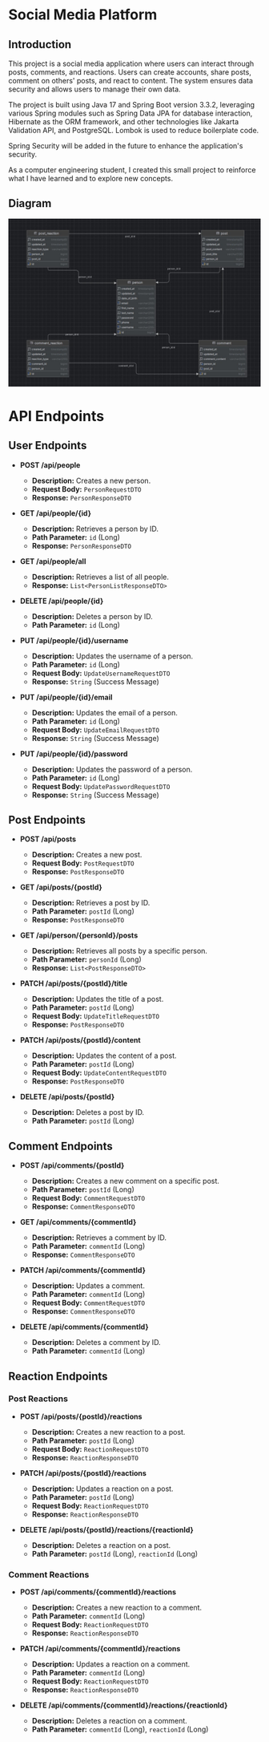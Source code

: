 # Social Media Platform

## Introduction

This project is a social media application where users can interact through posts, comments, and reactions. Users can create accounts, share posts, comment on others' posts, and react to content. The system ensures data security and allows users to manage their own data.

The project is built using Java 17 and Spring Boot version 3.3.2, leveraging various Spring modules such as Spring Data JPA for database interaction, Hibernate as the ORM framework, and other technologies like Jakarta Validation API, and PostgreSQL. Lombok is used to reduce boilerplate code.

Spring Security will be added in the future to enhance the application's security.

As a computer engineering student, I created this small project to reinforce what I have learned and to explore new concepts.

## Diagram

![Diagram](./diagram.jpg)

# API Endpoints

## User Endpoints

- **POST /api/people**
  - **Description:** Creates a new person.
  - **Request Body:** `PersonRequestDTO`
  - **Response:** `PersonResponseDTO`

- **GET /api/people/{id}**
  - **Description:** Retrieves a person by ID.
  - **Path Parameter:** `id` (Long)
  - **Response:** `PersonResponseDTO`

- **GET /api/people/all**
  - **Description:** Retrieves a list of all people.
  - **Response:** `List<PersonListResponseDTO>`

- **DELETE /api/people/{id}**
  - **Description:** Deletes a person by ID.
  - **Path Parameter:** `id` (Long)

- **PUT /api/people/{id}/username**
  - **Description:** Updates the username of a person.
  - **Path Parameter:** `id` (Long)
  - **Request Body:** `UpdateUsernameRequestDTO`
  - **Response:** `String` (Success Message)

- **PUT /api/people/{id}/email**
  - **Description:** Updates the email of a person.
  - **Path Parameter:** `id` (Long)
  - **Request Body:** `UpdateEmailRequestDTO`
  - **Response:** `String` (Success Message)

- **PUT /api/people/{id}/password**
  - **Description:** Updates the password of a person.
  - **Path Parameter:** `id` (Long)
  - **Request Body:** `UpdatePasswordRequestDTO`
  - **Response:** `String` (Success Message)

## Post Endpoints

- **POST /api/posts**
  - **Description:** Creates a new post.
  - **Request Body:** `PostRequestDTO`
  - **Response:** `PostResponseDTO`

- **GET /api/posts/{postId}**
  - **Description:** Retrieves a post by ID.
  - **Path Parameter:** `postId` (Long)
  - **Response:** `PostResponseDTO`

- **GET /api/person/{personId}/posts**
  - **Description:** Retrieves all posts by a specific person.
  - **Path Parameter:** `personId` (Long)
  - **Response:** `List<PostResponseDTO>`

- **PATCH /api/posts/{postId}/title**
  - **Description:** Updates the title of a post.
  - **Path Parameter:** `postId` (Long)
  - **Request Body:** `UpdateTitleRequestDTO`
  - **Response:** `PostResponseDTO`

- **PATCH /api/posts/{postId}/content**
  - **Description:** Updates the content of a post.
  - **Path Parameter:** `postId` (Long)
  - **Request Body:** `UpdateContentRequestDTO`
  - **Response:** `PostResponseDTO`

- **DELETE /api/posts/{postId}**
  - **Description:** Deletes a post by ID.
  - **Path Parameter:** `postId` (Long)

## Comment Endpoints

- **POST /api/comments/{postId}**
  - **Description:** Creates a new comment on a specific post.
  - **Path Parameter:** `postId` (Long)
  - **Request Body:** `CommentRequestDTO`
  - **Response:** `CommentResponseDTO`

- **GET /api/comments/{commentId}**
  - **Description:** Retrieves a comment by ID.
  - **Path Parameter:** `commentId` (Long)
  - **Response:** `CommentResponseDTO`

- **PATCH /api/comments/{commentId}**
  - **Description:** Updates a comment.
  - **Path Parameter:** `commentId` (Long)
  - **Request Body:** `CommentRequestDTO`
  - **Response:** `CommentResponseDTO`

- **DELETE /api/comments/{commentId}**
  - **Description:** Deletes a comment by ID.
  - **Path Parameter:** `commentId` (Long)

## Reaction Endpoints

### Post Reactions

- **POST /api/posts/{postId}/reactions**
  - **Description:** Creates a new reaction to a post.
  - **Path Parameter:** `postId` (Long)
  - **Request Body:** `ReactionRequestDTO`
  - **Response:** `ReactionResponseDTO`

- **PATCH /api/posts/{postId}/reactions**
  - **Description:** Updates a reaction on a post.
  - **Path Parameter:** `postId` (Long)
  - **Request Body:** `ReactionRequestDTO`
  - **Response:** `ReactionResponseDTO`

- **DELETE /api/posts/{postId}/reactions/{reactionId}**
  - **Description:** Deletes a reaction on a post.
  - **Path Parameter:** `postId` (Long), `reactionId` (Long)

### Comment Reactions

- **POST /api/comments/{commentId}/reactions**
  - **Description:** Creates a new reaction to a comment.
  - **Path Parameter:** `commentId` (Long)
  - **Request Body:** `ReactionRequestDTO`
  - **Response:** `ReactionResponseDTO`

- **PATCH /api/comments/{commentId}/reactions**
  - **Description:** Updates a reaction on a comment.
  - **Path Parameter:** `commentId` (Long)
  - **Request Body:** `ReactionRequestDTO`
  - **Response:** `ReactionResponseDTO`

- **DELETE /api/comments/{commentId}/reactions/{reactionId}**
  - **Description:** Deletes a reaction on a comment.
  - **Path Parameter:** `commentId` (Long), `reactionId` (Long)

  

